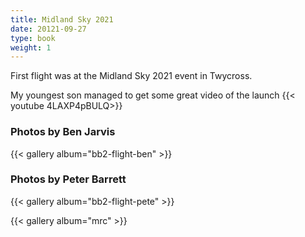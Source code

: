 ```yaml
---
title: Midland Sky 2021
date: 20121-09-27
type: book
weight: 1 
---
```


First flight was at the Midland Sky 2021 event in Twycross.

My youngest son managed to get some great video of the launch
{{< youtube 4LAXP4pBULQ>}}

### Photos by Ben Jarvis

{{< gallery album="bb2-flight-ben" >}}

### Photos by Peter Barrett

{{< gallery album="bb2-flight-pete" >}}

{{< gallery album="mrc" >}}

